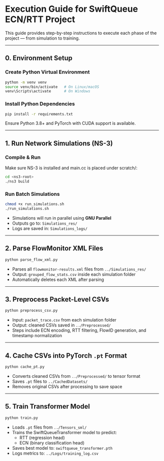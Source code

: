 # Execution Guide for SwiftQueue ECN/RTT Project

This guide provides step-by-step instructions to execute each phase of the project — from simulation to training.

---

## 0. Environment Setup

### Create Python Virtual Environment
```bash
python -m venv venv
source venv/bin/activate   # On Linux/macOS
venv\Scripts\activate      # On Windows
```

### Install Python Dependencies
```bash
pip install -r requirements.txt
```

Ensure Python 3.8+ and PyTorch with CUDA support is available.

---

## 1. Run Network Simulations (NS-3)
### Compile & Run
Make sure NS-3 is installed and main.cc is placed under scratch/:
```bash
cd <ns3-root>
./ns3 build
```

### Run Batch Simulations
```bash
chmod +x run_simulations.sh
./run_simulations.sh
```

- Simulations will run in parallel using **GNU Parallel**  
- Outputs go to: `Simulations_res/`  
- Logs are saved in: `Simulations_logs/`

--- 

## 2. Parse FlowMonitor XML Files
```bash
python parse_flow_xml.py
```

- Parses all `flowmonitor-results.xml` files from `../Simulations_res/`  
- Output: `grouped_flow_stats.csv` inside each simulation folder  
- Automatically deletes each XML after parsing

---

## 3. Preprocess Packet-Level CSVs
```bash
python preprocess_csv.py
```

- Input: `packet_trace.csv` from each simulation folder  
- Output: cleaned CSVs saved in `../Preprocessed/`  
- Steps include ECN encoding, RTT filtering, FlowID generation, and timestamp normalization

---

## 4. Cache CSVs into PyTorch `.pt` Format
```bash
python cache_pt.py
```

- Converts cleaned CSVs from `../Preprocessed/` to tensor format  
- Saves `.pt` files to `../CachedDatasets/`  
- Removes original CSVs after processing to save space

---

## 5. Train Transformer Model
```bash
python train.py
```
- Loads `.pt` files from `../Tensors_sml/`  
- Trains the SwiftQueueTransformer model to predict:
  - RTT (regression head)
  - ECN (binary classification head)
- Saves best model to: `swiftqueue_transformer.pth`  
- Logs metrics to: `../Logs/training_log.csv`